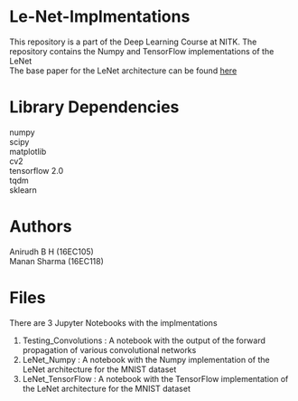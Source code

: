 # Le-Net-Implmentations
This repository is a part of the Deep Learning Course at NITK. The repository contains the Numpy and TensorFlow implementations of the LeNet<br/>
The base paper for the LeNet architecture can be found [here](http://yann.lecun.com/exdb/publis/pdf/lecun-01a.pdf)

# Library Dependencies
numpy<br/>
scipy<br/>
matplotlib<br/>
cv2<br/>
tensorflow 2.0<br/>
tqdm<br/>
sklearn

# Authors
Anirudh B H (16EC105)<br/>
Manan Sharma (16EC118)

# Files
There are 3 Jupyter Notebooks with the implmentations

1) Testing_Convolutions : A notebook with the output of the forward propagation of various convolutional networks
2) LeNet_Numpy : A notebook with the Numpy implementation of the LeNet architecture for the MNIST dataset
3) LeNet_TensorFlow : A notebook with the TensorFlow implementation of the LeNet architecture for the MNIST dataset


